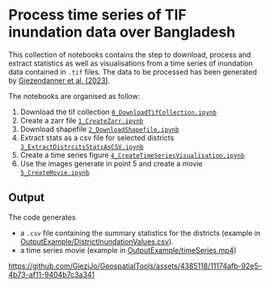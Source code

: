 # Process time series of TIF inundation data over Bangladesh

This collection of notebooks contains the step to download, process and extract statistics as well as visualisations from a time series of inundation data contained in `.tif` files.
The data to be processed has been generated by [Giezendanner et al. (2023)](https://ieeexplore.ieee.org/document/10208542).

The notebooks are organised as follow:
1. Download the tif collection [`0_DownloadTifCollection.ipynb`](./0_DownloadTifCollection.ipynb)
2. Create a zarr file [`1_CreateZarr.ipynb`]()
3. Download shapefile [`2_DownloadShapefile.ipynb`]()
4. Extract stats as a csv file for selected districts [`3_ExtractDistrcitsStatsAsCSV.ipynb`]()
5. Create a time series figure [`4_CreateTimeSeriesVisualisation.ipynb`]()
6. Use the images generate in point 5 and create a movie [`5_CreateMovie.ipynb`]()

## Output

The code generates
- a `.csv` file containing the summary statistics for the districts (example in [OutputExample/DistrictInundationValues.csv](./OutputExample/DistrictInundationValues.csv)).
- a time series movie (example in [OutputExample/timeSeries.mp4](OutputExample/timeSeries.mp4))

https://github.com/GieziJo/GeospatialTools/assets/4385118/11174afb-92e5-4b73-af11-9404b7c3a341
